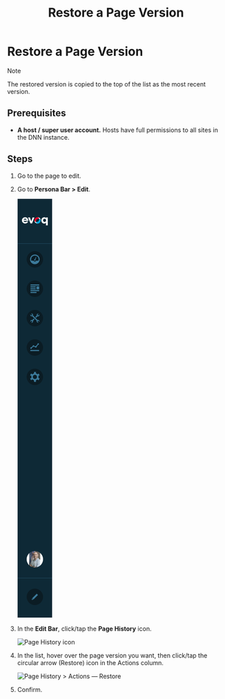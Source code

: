 ﻿---
uid: restore-page-version
locale: en
title: Restore a Page Version
dnneditions: DNN Platform,Evoq Content,Evoq Engage
dnnversion: 09.02.00
related-topics: view-page-versions,compare-page-versions,delete-page-version,page-file-versioning
---

# Restore a Page Version
> [!NOTE]
> The restored version is copied to the top of the list as the most recent version.

## Prerequisites

*   **A host / super user account.** Hosts have full permissions to all sites in the DNN instance.

## Steps

1.  Go to the page to edit.
2.  Go to **Persona Bar \> Edit**.
    
    ![Persona Bar > Edit](/images/scr-pbar-all-Edit-E91.png)
    
3.  In the **Edit Bar**, click/tap the **Page History** icon.
    
      
    
    ![Page History icon](/images/scr-pb-EditBar-PageHistory.png)
    
      
    
4.  In the list, hover over the page version you want, then click/tap the circular arrow (Restore) icon in the Actions column.
    
      
    
    ![Page History > Actions — Restore](/images/scr-Pages-pageversioning-rollback-E90.png)
    
      
    
5.  Confirm.
